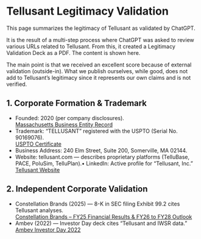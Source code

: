 # Tellusant Legitimacy Validation

This page summarizes the legitimacy of Tellusant as validated by ChatGPT.  

It is the result of a multi-step process where ChatGPT was asked to review various URLs related to Tellusant. From this, it created a Legitimacy Validation Deck as a PDF. The content is shown here.  

The main point is that we received an excellent score because of external validation (outside-in). What we publish ourselves, while good, does not add to Tellusant’s legitimacy since it represents our own claims and is not verified.

## 1. Corporate Formation & Trademark
- Founded: 2020 (per company disclosures).  
[Massachusetts Business Entity Record](https://corp.sec.state.ma.us/CorpWeb/CorpSearch/CorpSummary.aspx?sysvalue=aiV0rR.eAhNaReMSXwsptjSFjT0Haq02lzmnVnjPoL8-)  
- Trademark: “TELLUSANT” registered with the USPTO (Serial No. 90169076).  
[USPTO Certificate](https://tsdr.uspto.gov/documentviewer?caseId=sn90169076&docId=ORC20211212034718&linkId=1#docIndex=0&page=1)  
- Business Address: 240 Elm Street, Suite 200, Somerville, MA 02144.  
- Website: tellusant.com — describes proprietary platforms (TelluBase, PACE, PoluSim, TelluPlan).• LinkedIn: Active profile for “Tellusant, Inc.”  
[Tellusant Website](https://tellusant.com/)

## 2. Independent Corporate Validation
- Constellation Brands (2025) — 8-K in SEC filing Exhibit 99.2 cites Tellusant analyses.  
[Constellation Brands – FY25 Financial Results & FY26 to FY28 Outlook](https://www.sec.gov/Archives/edgar/data/16918/000001691825000017/stzex99-2_022825.pdf)
- Ambev (2022) — Investor Day deck cites “Tellusant and IWSR data.”  
[Ambev Investor Day 2022](https://api.mziq.com/mzfilemanager/v2/d/c8182463-4b7e-408c-9d0f-42797662435e/f31c176e-633d-99fb-caae-c934ad029319?origin=1)  
